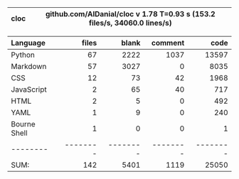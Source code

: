 cloc|github.com/AlDanial/cloc v 1.78  T=0.93 s (153.2 files/s, 34060.0 lines/s)
--- | ---

Language|files|blank|comment|code
:-------|-------:|-------:|-------:|-------:
Python|67|2222|1037|13597
Markdown|57|3027|0|8035
CSS|12|73|42|1968
JavaScript|2|65|40|717
HTML|2|5|0|492
YAML|1|9|0|240
Bourne Shell|1|0|0|1
--------|--------|--------|--------|--------
SUM:|142|5401|1119|25050
